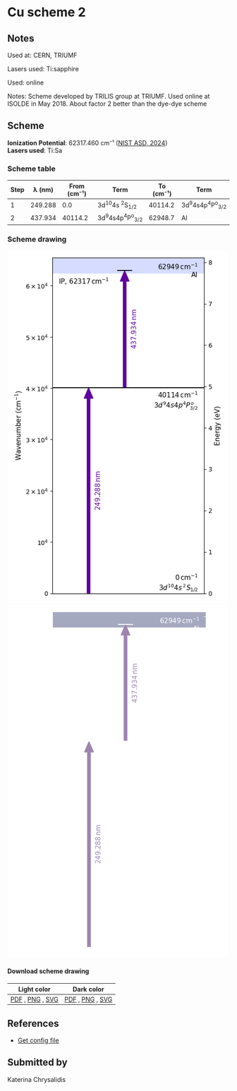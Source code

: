 # Cu scheme 2

## Notes

Used at: CERN, TRIUMF

Lasers used: Ti:sapphire

Used: online

Notes: Scheme developed by TRILIS group at TRIUMF. Used online at ISOLDE in May 2018. About factor 2 better than the dye-dye scheme





## Scheme

**Ionization Potential**: 62317.460 cm⁻¹ ([NIST ASD, 2024](https://www.nist.gov/pml/atomic-spectra-database))  
**Lasers used**: Ti:Sa

### Scheme table

| Step | λ (nm)  | From (cm⁻¹) |                           Term                            | To (cm⁻¹) |                           Term                            |
| ---- | ------- | ----------- | --------------------------------------------------------- | --------- | --------------------------------------------------------- |
| 1    | 249.288 | 0.0         | 3d<sup>10</sup>4s <sup>2</sup>S<sub>1/2</sub>             | 40114.2   | 3d<sup>9</sup>4s4p<sup>4</sup>P<sup>o</sup><sub>3/2</sub> |
| 2    | 437.934 | 40114.2     | 3d<sup>9</sup>4s4p<sup>4</sup>P<sup>o</sup><sub>3/2</sub> | 62948.7   | AI                                                        |


### Scheme drawing

![cu scheme, light mode](cu-002/cu-002-light.png#only-light)
![cu scheme, dark mode](cu-002/cu-002-dark-web.png#only-dark)

#### Download scheme drawing

|                                            Light color                                            |                                           Dark color                                           |
| ------------------------------------------------------------------------------------------------- | ---------------------------------------------------------------------------------------------- |
| [PDF](cu-002/cu-002-light.pdf) , [PNG](cu-002/cu-002-light.png) , [SVG](cu-002/cu-002-light.svg)  | [PDF](cu-002/cu-002-dark.pdf) , [PNG](cu-002/cu-002-dark.png) , [SVG](cu-002/cu-002-dark.svg)  |


## References

  - [Get config file](https://github.com/RIMS-Code/rims-code.github.io/blob/main/db/cu-002.json)



## Submitted by

Katerina Chrysalidis

